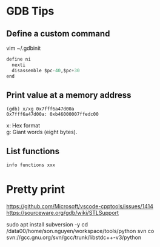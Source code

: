 # GDB Tips

## Define a custom command
vim ~/.gdbinit
```Python
define ni
  nexti
  disassemble $pc-40,$pc+30
end
```

## Print value at a memory address
```
(gdb) x/xg 0x7fff6a47d00a 
0x7fff6a47d00a: 0xb46000007ffedc00
```
x: Hex format  
g: Giant words (eight bytes).

## List functions
```Bash
info functions xxx
```

# Pretty print
https://github.com/Microsoft/vscode-cpptools/issues/1414
https://sourceware.org/gdb/wiki/STLSupport

sudo apt install subversion -y
cd /data00/home/son.nguyen/workspace/tools/python
svn co svn://gcc.gnu.org/svn/gcc/trunk/libstdc++-v3/python
